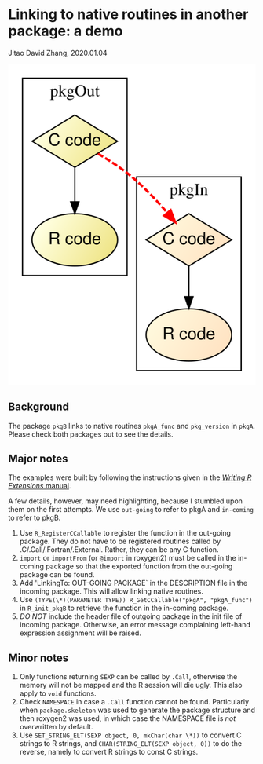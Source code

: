 Linking to native routines in another package: a demo
===
Jitao David Zhang, 2020.01.04

![Linking to native routines in another package](./dot/vis.svg)

## Background

The package `pkgB` links to native routines `pkgA_func` and `pkg_version` in `pkgA`. Please check both packages out to see the details.

## Major notes

The examples were built by following the instructions given in the [*Writing R Extensions* manual](https://cran.r-project.org/doc/manuals/r-release/R-exts.html#Linking-to-native-routines-in-other-packages). 

A few details, however, may need highlighting, because I stumbled upon them on the first attempts. We use `out-going` to refer to pkgA and `in-coming` to refer to pkgB.

1. Use `R_RegisterCCallable` to register the function in the out-going package. They do not have to be registered routines called by .C/.Call/.Fortran/.External. Rather, they can be any C function. 
2. `import` or `importFrom` (or `@import` in roxygen2) must be called in the in-coming package so that the exported function from the out-going package can be found.
3. Add 'LinkingTo: OUT-GOING PACKAGE` in the DESCRIPTION file in the incoming package. This will allow linking native routines.
4. Use `(TYPE(\*)(PARAMETER TYPE)) R_GetCCallable("pkgA", "pkgA_func")` in `R_init_pkgB` to retrieve the function in the in-coming package.
5. *DO NOT* include the header file of outgoing package in the init file of incoming package. Otherwise, an error message complaining left-hand expression assignment will be raised.

## Minor notes

1. Only functions returning `SEXP` can be called by `.Call`, otherwise the memory will not be mapped and the R session will die ugly. This also apply to `void` functions.
2. Check `NAMESPACE` in case a `.Call` function cannot be found. Particularly when `package.skeleton` was used to generate the package structure and then roxygen2 was used, in which case the NAMESPACE file is *not* overwritten by default.
3. Use `SET_STRING_ELT(SEXP object, 0, mkChar(char \*))` to convert C strings to R strings, and `CHAR(STRING_ELT(SEXP object, 0))` to do the reverse, namely to convert R strings to const C strings.
